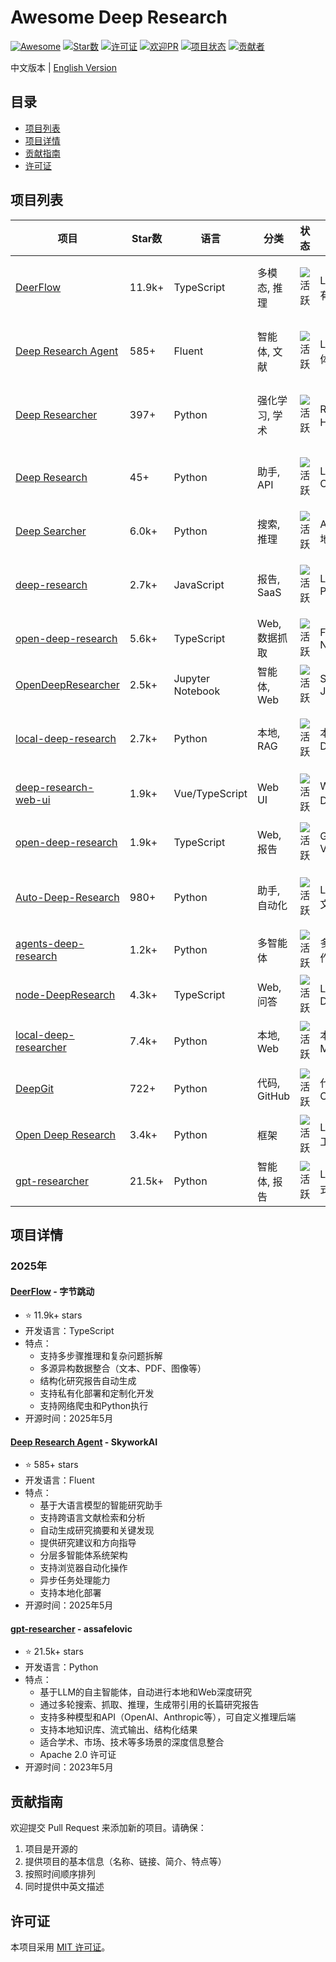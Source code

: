 # Awesome Deep Research

[![Awesome](https://img.shields.io/badge/Awesome-DeepResearch-blueviolet?logo=awesome-lists&logoColor=white)](https://github.com/AaronAust1n/awesome-deep-research)
[![Star数](https://img.shields.io/github/stars/AaronAust1n/awesome-deep-research?style=social)](https://github.com/AaronAust1n/awesome-deep-research/stargazers)
[![许可证](https://img.shields.io/github/license/AaronAust1n/awesome-deep-research)](LICENSE)
[![欢迎PR](https://img.shields.io/badge/欢迎PR-brightgreen.svg?style=flat-square)](#贡献指南)
[![项目状态](https://img.shields.io/badge/项目状态-活跃-green)](#)
[![贡献者](https://img.shields.io/github/contributors/AaronAust1n/awesome-deep-research)](https://github.com/AaronAust1n/awesome-deep-research/graphs/contributors)

中文版本 | [English Version](README.md)

## 目录

- [项目列表](#项目列表)
- [项目详情](#项目详情)
- [贡献指南](#贡献指南)
- [许可证](#许可证)

## 项目列表

| 项目 | Star数 | 语言 | 分类 | 状态 | 标签 | 主要特点 |
|------|--------|------|------|------|------|----------|
| [DeerFlow](https://github.com/bytedance/deer-flow) | 11.9k+ | TypeScript | 多模态, 推理 | ![活跃](https://img.shields.io/badge/项目状态-活跃-green) | LLM, 多源, 私有化 | 多步推理, 数据整合, 报告生成, 私有部署 |
| [Deep Research Agent](https://github.com/SkyworkAI/DeepResearchAgent) | 585+ | Fluent | 智能体, 文献 | ![活跃](https://img.shields.io/badge/项目状态-活跃-green) | LLM, 多智能体, 浏览器 | 跨语言检索, 摘要, 建议, 浏览器自动化 |
| [Deep Researcher](https://github.com/GAIR-NLP/DeepResearcher) | 397+ | Python | 强化学习, 学术 | ![活跃](https://img.shields.io/badge/项目状态-活跃-green) | RL, 趋势, HuggingFace | 强化学习, 趋势分析, 7B模型, 交叉验证 |
| [Deep Research](https://github.com/shibing624/deep-research) | 45+ | Python | 助手, API | ![活跃](https://img.shields.io/badge/项目状态-活跃-green) | LLM, API, CLI, Gradio | 搜索+LLM, 迭代, RESTful, 中文支持 |
| [Deep Searcher](https://github.com/zilliztech/deep-searcher) | 6.0k+ | Python | 搜索, 推理 | ![活跃](https://img.shields.io/badge/项目状态-活跃-green) | API, SDK, 本地 | 私有数据, API, SDK, 本地部署 |
| [deep-research](https://github.com/u14app/deep-research) | 2.7k+ | JavaScript | 报告, SaaS | ![活跃](https://img.shields.io/badge/项目状态-活跃-green) | LLM, SaaS, PWA | 多模型, 极速报告, 本地知识库, PWA |
| [open-deep-research](https://github.com/nickscamara/open-deep-research) | 5.6k+ | TypeScript | Web, 数据抓取 | ![活跃](https://img.shields.io/badge/项目状态-活跃-green) | Firecrawl, Next.js, SSR | 实时抓取, 多模型, SSR |
| [OpenDeepResearcher](https://github.com/mshumer/OpenDeepResearcher) | 2.5k+ | Jupyter Notebook | 智能体, Web | ![活跃](https://img.shields.io/badge/项目状态-活跃-green) | SERPAPI, Jina, Gradio | 迭代搜索, 异步, 去重, Gradio |
| [local-deep-research](https://github.com/LearningCircuit/local-deep-research) | 2.7k+ | Python | 本地, RAG | ![活跃](https://img.shields.io/badge/项目状态-活跃-green) | 本地, RAG, Docker | 本地运行, 隐私, 向量检索, Docker |
| [deep-research-web-ui](https://github.com/AnotiaWang/deep-research-web-ui) | 1.9k+ | Vue/TypeScript | Web UI | ![活跃](https://img.shields.io/badge/项目状态-活跃-green) | Web UI, Docker, 多AI | 实时反馈, 树形可视, 导出 |
| [open-deep-research](https://github.com/btahir/open-deep-research) | 1.9k+ | TypeScript | Web, 报告 | ![活跃](https://img.shields.io/badge/项目状态-活跃-green) | Gemini, Web, Vercel | AI报告, 现代UI, 多模型 |
| [Auto-Deep-Research](https://github.com/HKUDS/Auto-Deep-Research) | 980+ | Python | 助手, 自动化 | ![活跃](https://img.shields.io/badge/项目状态-活跃-green) | LLM, Docker, 文件 | 全自动, 多模型, 文件上传, Docker |
| [agents-deep-research](https://github.com/qx-labs/agents-deep-research) | 1.2k+ | Python | 多智能体 | ![活跃](https://img.shields.io/badge/项目状态-活跃-green) | 多智能体, 工作流 | 自主, 多源, 工作流 |
| [node-DeepResearch](https://github.com/jina-ai/node-DeepResearch) | 4.3k+ | TypeScript | Web, 问答 | ![活跃](https://img.shields.io/badge/项目状态-活跃-green) | LLM, API, Docker | 迭代问答, 本地LLM, API |
| [local-deep-researcher](https://github.com/langchain-ai/local-deep-researcher) | 7.4k+ | Python | 本地, Web | ![活跃](https://img.shields.io/badge/项目状态-活跃-green) | 本地, Web, Markdown | 本地研究, 隐私, markdown |
| [DeepGit](https://github.com/zamalali/DeepGit) | 722+ | Python | 代码, GitHub | ![活跃](https://img.shields.io/badge/项目状态-活跃-green) | 代码, GitHub, ColBERT | 仓库分析, 推荐, 工作流 |
| [Open Deep Research](https://github.com/langchain-ai/open_deep_research) | 3.4k+ | Python | 框架 | ![活跃](https://img.shields.io/badge/项目状态-活跃-green) | LangChain, 工作流 | 多步, 自动化, 本地 |
| [gpt-researcher](https://github.com/assafelovic/gpt-researcher) | 21.5k+ | Python | 智能体, 报告 | ![活跃](https://img.shields.io/badge/项目状态-活跃-green) | LLM, 引用, 流式 | 自主, 多轮, 引用 |

## 项目详情

### 2025年

#### [DeerFlow](https://github.com/bytedance/deer-flow) - 字节跳动
- ⭐ 11.9k+ stars
- 开发语言：TypeScript
- 特点：
  - 支持多步骤推理和复杂问题拆解
  - 多源异构数据整合（文本、PDF、图像等）
  - 结构化研究报告自动生成
  - 支持私有化部署和定制化开发
  - 支持网络爬虫和Python执行
- 开源时间：2025年5月

#### [Deep Research Agent](https://github.com/SkyworkAI/DeepResearchAgent) - SkyworkAI
- ⭐ 585+ stars
- 开发语言：Fluent
- 特点：
  - 基于大语言模型的智能研究助手
  - 支持跨语言文献检索和分析
  - 自动生成研究摘要和关键发现
  - 提供研究建议和方向指导
  - 分层多智能体系统架构
  - 支持浏览器自动化操作
  - 异步任务处理能力
  - 支持本地化部署
- 开源时间：2025年5月

#### [gpt-researcher](https://github.com/assafelovic/gpt-researcher) - assafelovic
- ⭐ 21.5k+ stars
- 开发语言：Python
- 特点：
  - 基于LLM的自主智能体，自动进行本地和Web深度研究
  - 通过多轮搜索、抓取、推理，生成带引用的长篇研究报告
  - 支持多种模型和API（OpenAI、Anthropic等），可自定义推理后端
  - 支持本地知识库、流式输出、结构化结果
  - 适合学术、市场、技术等多场景的深度信息整合
  - Apache 2.0 许可证
- 开源时间：2023年5月

## 贡献指南

欢迎提交 Pull Request 来添加新的项目。请确保：

1. 项目是开源的
2. 提供项目的基本信息（名称、链接、简介、特点等）
3. 按照时间顺序排列
4. 同时提供中英文描述

## 许可证

本项目采用 [MIT 许可证](LICENSE)。
